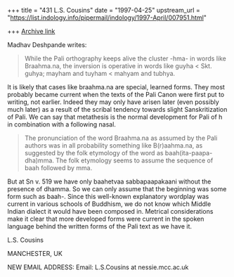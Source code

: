+++
title = "431 L.S. Cousins"
date = "1997-04-25"
upstream_url = "https://list.indology.info/pipermail/indology/1997-April/007951.html"

+++
[Archive link](https://list.indology.info/pipermail/indology/1997-April/007951.html)

Madhav Deshpande writes:

>	While the Pali orthography keeps alive the cluster -hma- in words
>like Braahma.na, the inversion is operative in words like guyha < Skt.
>guhya; mayham and tuyham < mahyam and tubhya.

It is likely that cases like braahma.na are special, learned forms. They
most probably became current when the texts of the Pali Canon were first
put to writing, not earlier. Indeed they may only have arisen later (even
possibly much later) as a result of the scribal tendency towards slight
Sanskritization of Pali. We can say that metathesis is the normal
development for Pali of h in combination with a following nasal.

> The pronunciation of the
>word Braahma.na as assumed by the Pali authors was in all probability
>something like B(r)aahma.na, as suggested by the folk etymology of the
>word as baah(ita-paapa-dha)mma.  The folk etymology seems to assume the
>sequence of baah followed by mma.

But at Sn v. 519 we have only baahetvaa sabbapaapakaani without the
presence of dhamma. So we can only assume that the beginning was some form
such as baah-. Since this well-known explanatory wordplay was current in
various schools of Buddhism, we do not know which Middle Indian dialect it
would have been composed in. Metrical considerations make it clear that
more developed forms were current in the spoken language behind the written
forms of the Pali text as we have it.

L.S. Cousins

MANCHESTER, UK

NEW EMAIL ADDRESS:
Email: L.S.Cousins at nessie.mcc.ac.uk






